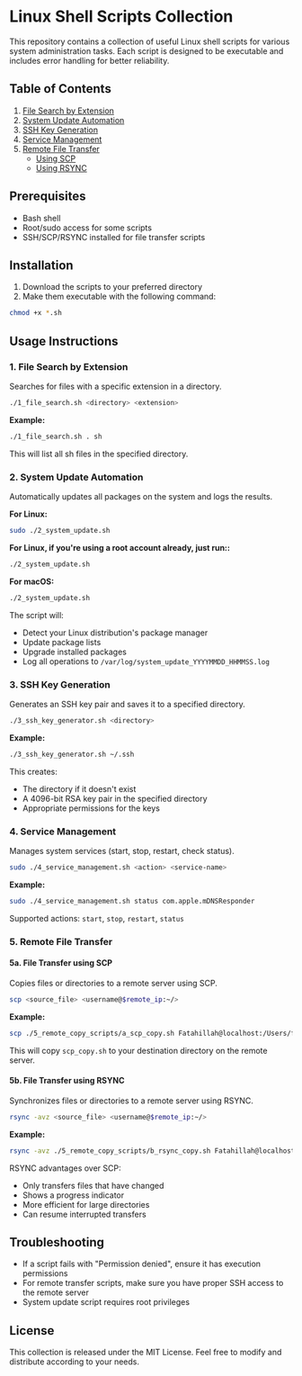 # Linux Shell Scripts Collection

This repository contains a collection of useful Linux shell scripts for various system administration tasks. Each script is designed to be executable and includes error handling for better reliability.

## Table of Contents

1. [File Search by Extension](#1-file-search-by-extension)
2. [System Update Automation](#2-system-update-automation)
3. [SSH Key Generation](#3-ssh-key-generation)
4. [Service Management](#4-service-management)
5. [Remote File Transfer](#5-remote-file-transfer)
    - [Using SCP](#5a-file-transfer-using-scp)
    - [Using RSYNC](#5b-file-transfer-using-rsync)

## Prerequisites

- Bash shell
- Root/sudo access for some scripts
- SSH/SCP/RSYNC installed for file transfer scripts

## Installation

1. Download the scripts to your preferred directory
2. Make them executable with the following command:

```bash
chmod +x *.sh
```

## Usage Instructions

### 1. File Search by Extension

Searches for files with a specific extension in a directory.

```bash
./1_file_search.sh <directory> <extension>
```

**Example:**
```bash
./1_file_search.sh . sh
```

This will list all sh files in the specified directory.

### 2. System Update Automation

Automatically updates all packages on the system and logs the results.

**For Linux:**
```bash
sudo ./2_system_update.sh
```

**For Linux, if you're using a root account already, just run::**
```bash
./2_system_update.sh
```

**For macOS:**
```bash
./2_system_update.sh
```

The script will:
- Detect your Linux distribution's package manager
- Update package lists
- Upgrade installed packages
- Log all operations to `/var/log/system_update_YYYYMMDD_HHMMSS.log`

### 3. SSH Key Generation

Generates an SSH key pair and saves it to a specified directory.

```bash
./3_ssh_key_generator.sh <directory>
```

**Example:**
```bash
./3_ssh_key_generator.sh ~/.ssh
```

This creates:
- The directory if it doesn't exist
- A 4096-bit RSA key pair in the specified directory
- Appropriate permissions for the keys

### 4. Service Management

Manages system services (start, stop, restart, check status).

```bash
sudo ./4_service_management.sh <action> <service-name>
```

**Example:**
```bash
sudo ./4_service_management.sh status com.apple.mDNSResponder
```

Supported actions: `start`, `stop`, `restart`, `status`

### 5. Remote File Transfer

#### 5a. File Transfer using SCP

Copies files or directories to a remote server using SCP.

```bash
scp <source_file> <username@$remote_ip:~/>
```

**Example:**
```bash
scp ./5_remote_copy_scripts/a_scp_copy.sh Fatahillah@localhost:/Users/fatah/Documents/opportunities/parkee
```

This will copy `scp_copy.sh` to your destination directory on the remote server.

#### 5b. File Transfer using RSYNC

Synchronizes files or directories to a remote server using RSYNC.

```bash
rsync -avz <source_file> <username@$remote_ip:~/>
```

**Example:**
```bash
rsync -avz ./5_remote_copy_scripts/b_rsync_copy.sh Fatahillah@localhost:/Users/fatah/Documents/opportunities/parkee
```

RSYNC advantages over SCP:
- Only transfers files that have changed
- Shows a progress indicator
- More efficient for large directories
- Can resume interrupted transfers

## Troubleshooting

- If a script fails with "Permission denied", ensure it has execution permissions
- For remote transfer scripts, make sure you have proper SSH access to the remote server
- System update script requires root privileges

## License

This collection is released under the MIT License. Feel free to modify and distribute according to your needs.
